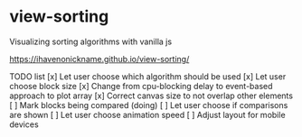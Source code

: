 # view-sorting
Visualizing sorting algorithms with vanilla js

https://ihavenonickname.github.io/view-sorting/

TODO list
[x] Let user choose which algorithm should be used
[x] Let user choose block size
[x] Change from cpu-blocking delay to event-based approach to plot array
[x] Correct canvas size to not overlap other elements
[ ] Mark blocks being compared (doing)
[ ] Let user choose if comparisons are shown
[ ] Let user choose animation speed
[ ] Adjust layout for mobile devices
